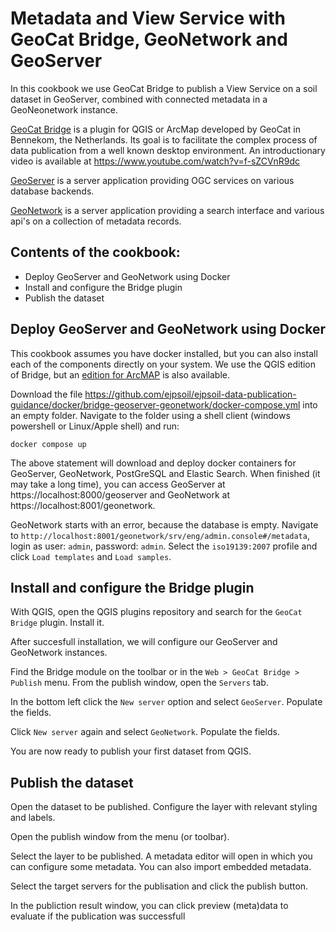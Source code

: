# Metadata and View Service with GeoCat Bridge, GeoNetwork and GeoServer

In this cookbook we use GeoCat Bridge to publish a View Service on a soil dataset in GeoServer, combined with connected metadata in a GeoNeonetwork instance. 


[GeoCat Bridge](https://www.geocat.net/bridge/) is a plugin for QGIS or ArcMap developed by GeoCat in Bennekom, the Netherlands. Its goal is to 
facilitate the complex process of data publication from 
a well known desktop environment. An introductionary video is available at https://www.youtube.com/watch?v=f-sZCVnR9dc

[GeoServer](geoserver.md) is a server application providing OGC services on various database backends.

[GeoNetwork](geonetwork.md) is a server application providing a search interface and various api's on a collection of metadata records.

## Contents of the cookbook:

- Deploy GeoServer and GeoNetwork using Docker
- Install and configure the Bridge plugin
- Publish the dataset

## Deploy GeoServer and GeoNetwork using Docker

This cookbook assumes you have docker installed, but you can also install each of the components directly on your system. We use the QGIS edition of Bridge, but an [edition for ArcMAP](https://geocat.net/bridge) is also available.

Download the file https://github.com/ejpsoil/ejpsoil-data-publication-guidance/docker/bridge-geoserver-geonetwork/docker-compose.yml into an empty folder.
Navigate to the folder using a shell client (windows powershell or Linux/Apple shell) and run:

```
docker compose up
```

The above statement will download and deploy docker containers for GeoServer, GeoNetwork, PostGreSQL and Elastic Search. When finished (it may take a long time), you can access GeoServer at https://localhost:8000/geoserver and GeoNetwork at https://localhost:8001/geonetwork.

GeoNetwork starts with an error, because the database is empty. Navigate to `http://localhost:8001/geonetwork/srv/eng/admin.console#/metadata`, login as user: `admin`, password: `admin`. Select the `iso19139:2007` profile and click `Load templates` and `Load samples`.

## Install and configure the Bridge plugin

With QGIS, open the QGIS plugins repository and search for the `GeoCat Bridge` plugin. Install it.

After succesfull installation, we will configure our GeoServer and GeoNetwork instances.

Find the Bridge module on the toolbar or in the `Web > GeoCat Bridge > Publish` menu. From the publish window, open the `Servers` tab.

In the bottom left click the `New server` option and select `GeoServer`. Populate the fields.

Click `New server` again and select `GeoNetwork`. Populate the fields.

You are now ready to publish your first dataset from QGIS.

## Publish the dataset

Open the dataset to be published. Configure the layer with relevant styling and labels.

Open the publish window from the menu (or toolbar). 

Select the layer to be published. A metadata editor will open in which you can configure some metadata. You can also import embedded metadata.

Select the target servers for the publisation and click the publish button.

In the publiction result window, you can click preview (meta)data to evaluate if the publication was successfull
